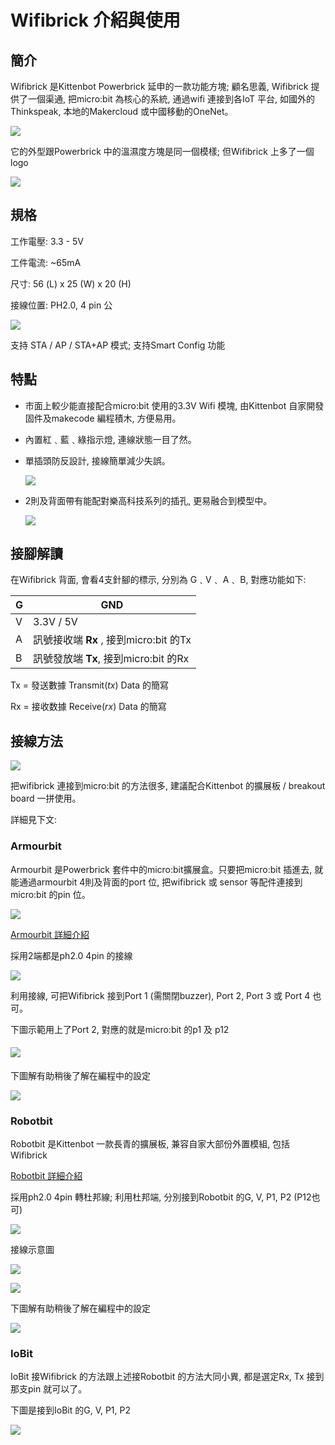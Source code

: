 # Wifibrick 介紹與使用

## 簡介

Wifibrick 是Kittenbot Powerbrick 延申的一款功能方塊; 顧名思義, Wifibrick 提供了一個渠通, 把micro:bit 為核心的系統, 通過wifi 連接到各IoT 平台, 如國外的Thinkspeak, 本地的Makercloud 或中國移動的OneNet。

 ![](./introimage/wifi-01-1.png)



它的外型跟Powerbrick 中的溫濕度方塊是同一個模樣; 但Wifibrick 上多了一個logo

 ![](./introimage/wifi-02.png)



## 規格	

工作電壓:  3.3 - 5V  

工件電流:  ~65mA

尺寸: 56 (L) x 25 (W) x 20 (H)

接線位置: PH2.0, 4 pin 公

 ![](./introimage/wifi-05-1.png)

支持 STA / AP / STA+AP 模式; 支持Smart Config 功能



## 特點	

- 巿面上較少能直接配合micro:bit 使用的3.3V Wifi 模塊, 由Kittenbot 自家開發固件及makecode 編程積木, 方便易用。

- 內置紅﹑藍﹑綠指示燈, 連線狀態一目了然。

- 單插頭防反設計, 接線簡單減少失誤。

     ![](./introimage/wifi-04-1.png)

- 2則及背面帶有能配對樂高科技系列的插孔, 更易融合到模型中。

     ![](./introimage/wifi-09-1.png)



## 接腳解讀

在Wifibrick 背面, 會看4支針腳的標示, 分別為 G﹑V﹑ A﹑ B, 對應功能如下:

| G    | GND                                    |
| ---- | -------------------------------------- |
| V    | 3.3V / 5V                              |
| A    | 訊號接收端 **Rx** , 接到micro:bit 的Tx |
| B    | 訊號發放端 **Tx**, 接到micro:bit 的Rx  |

Tx = 發送數據 Transmit(*tx*) Data 的簡寫

Rx = 接收数據 Receive(*rx*) Data 的簡寫



## 接線方法

 ![](./introimage/wifi-06-1.png)



把wifibrick 連接到micro:bit 的方法很多, 建議配合Kittenbot 的擴展板 / breakout board 一拼使用。

詳細見下文:



### Armourbit

Armourbit 是Powerbrick 套件中的micro:bit擴展盒。只要把micro:bit 插進去, 就能通過armourbit 4則及背面的port 位, 把wifibrick 或 sensor 等配件連接到micro:bit 的pin 位。

 ![](./introimage/wifi-07-1.png)

[Armourbit 詳細介紹](https://kittenbothk.readthedocs.io/en/latest/Microbit%20eboard/Armourbit.html)



採用2端都是ph2.0 4pin 的接線

 ![](./introimage/wifi-08-1.png)

利用接線, 可把Wifibrick 接到Port 1 (需關閉buzzer), Port 2, Port 3 或 Port 4 也可。

下圖示範用上了Port 2, 對應的就是micro:bit 的p1 及 p12

#### ![](./introimage/wifi-13-1.png)

下圖解有助稍後了解在編程中的設定

 ![](./introimage/wifi-12-1.png)



### Robotbit

Robotbit 是Kittenbot 一款長青的擴展板, 兼容自家大部份外置模組, 包括Wifibrick

[Robotbit 詳細介紹](https://kittenbothk.readthedocs.io/en/latest/Microbit%20eboard/Robotbitfull.html#)

採用ph2.0 4pin 轉杜邦線; 利用杜邦端, 分別接到Robotbit 的G, V, P1, P2 (P12也可)

 ![](./introimage/wifi-16-1.png)



接線示意圖

 ![](./introimage/wifi-20-1.png)

 ![](./introimage/wifi-19-1.png)



下圖解有助稍後了解在編程中的設定

 ![](./introimage/wifi-18-1.png)





### IoBit

IoBit 接Wifibrick 的方法跟上述接Robotbit 的方法大同小異, 都是選定Rx, Tx 接到那支pin 就可以了。

下圖是接到IoBit 的G, V, P1, P2

 ![](./introimage/wifi-21-1.png)










